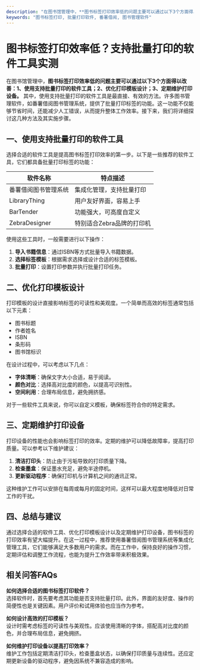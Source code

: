 ```yaml
---
description: "在图书馆管理中，**图书标签打印效率低的问题主要可以通过以下3个方面得以改善：1、使用支持批量打印的软件工具；2、优化打印模板设计；3、定期维护打印设备。** 其中，使用支持批量打印的软件工具是最直接、有效的方法。许多图书管理软件，如番薯借阅图书管理系统，提供了批量打印标签的功能。这一功能不仅能够节省时间，还能减少人工错误，从而提升整体工作效率。接下来，我们将详细探讨这几种方法及其实施步骤。"
keywords: "图书标签打印, 批量打印软件, 番薯借阅, 图书管理软件"
---
```

# 图书标签打印效率低？支持批量打印的软件工具实测

在图书馆管理中，**图书标签打印效率低的问题主要可以通过以下3个方面得以改善：1、使用支持批量打印的软件工具；2、优化打印模板设计；3、定期维护打印设备。** 其中，使用支持批量打印的软件工具是最直接、有效的方法。许多图书管理软件，如番薯借阅图书管理系统，提供了批量打印标签的功能。这一功能不仅能够节省时间，还能减少人工错误，从而提升整体工作效率。接下来，我们将详细探讨这几种方法及其实施步骤。

## 一、使用支持批量打印的软件工具

选择合适的软件工具是提高图书标签打印效率的第一步。以下是一些推荐的软件工具，它们都具备批量打印标签的功能：

| 软件名称                  | 特点描述                   |
|--------------------------|----------------------------|
| 番薯借阅图书管理系统     | 集成化管理，支持批量打印   |
| LibraryThing             | 用户友好界面，容易上手     |
| BarTender                | 功能强大，可高度自定义     |
| ZebraDesigner            | 特别适合Zebra品牌的打印机  |

使用这些工具时，一般需要进行以下操作：

1. **导入书籍信息**：通过ISBN等方式批量导入书籍数据。
2. **选择标签模板**：根据需求选择或设计合适的标签模板。
3. **批量打印**：设置打印参数并执行批量打印任务。

## 二、优化打印模板设计

打印模板的设计直接影响标签的可读性和美观度。一个简单而高效的标签通常包括以下元素：

- 图书标题
- 作者姓名
- ISBN
- 条形码
- 图书馆标识

在设计过程中，可以考虑以下几点：

- **字体清晰**：确保文字大小合适，易于阅读。
- **颜色对比**：选择高对比度的颜色，以提高可识别性。
- **空间利用**：合理布局信息，避免拥挤感。

对于一些软件工具来说，你可以自定义模板，确保标签符合你的特定需求。

## 三、定期维护打印设备

打印设备的性能也会影响标签打印的效率。定期的维护可以降低故障率，提高打印质量。可以参考以下维护建议：

1. **清洁打印头**：防止由于污垢导致的打印质量下降。
2. **检查墨盒**：保证墨水充足，避免半途停机。
3. **更新驱动程序**：确保打印机与计算机之间的通讯正常。

这种维护工作可以安排在每周或每月的固定时间，这样可以最大程度地降低对日常工作的干扰。

## 四、总结与建议

通过选择合适的软件工具、优化打印模板设计以及定期维护打印设备，图书标签的打印效率有望大幅提升。在这一过程中，推荐使用番薯借阅图书管理系统等集成化管理工具，它们能够满足大多数用户的需求。而在工作中，保持良好的操作习惯，定期评估和调整工作流程，也能为提升工作效率带来积极效果。

## 相关问答FAQs

**如何选择合适的图书标签打印软件？**  
选择软件时，首先要考虑其功能是否支持批量打印。此外，界面的友好度、操作的简便性也是关键因素。用户评价和试用体验也应当作为参考。

**如何设计高效的打印模板？**  
设计时需考虑标签的可读性与美观性。应该使用清晰的字体，搭配高对比度的颜色，并合理布局信息，避免拥挤。

**如何维护打印设备以提高打印效率？**  
维护工作包括定期清洁打印头，检查墨盒状态，以确保打印质量与连续性。还应定期更新设备的驱动程序，避免因系统不兼容造成的影响。
